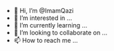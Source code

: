 - 👋 Hi, I’m @ImamQazi
- 👀 I’m interested in ...
- 🌱 I’m currently learning ...
- 💞️ I’m looking to collaborate on ...
- 📫 How to reach me ...

<!---
ImamQazi/ImamQazi is a ✨ special ✨ repository because its `README.md` (this file) appears on your GitHub profile.
You can click the Preview link to take a look at your changes.
--->
